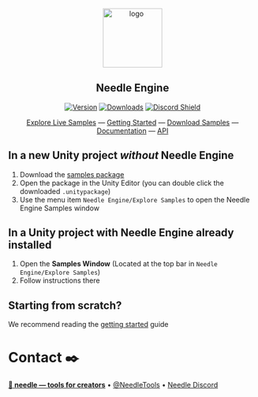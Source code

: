 
<br/>
<p align="center">
    <img width="120" src="https://engine.needle.tools/branding/needle-logo.png" alt="logo" />
</p>
<h2 align="center">
     Needle Engine
</h2>

<div align="center">
  
[![Version](https://img.shields.io/npm/v/@needle-tools/engine?style=flat&colorA=000000&colorB=000000)](https://www.npmjs.com/package/@needle-tools/engine)
[![Downloads](https://img.shields.io/npm/dt/@needle-tools/engine.svg?style=flat&colorA=000000&colorB=000000)](https://www.npmjs.com/package/@needle-tools/engine)
[![Discord Shield](https://img.shields.io/discord/717429793926283276?style=flat&colorA=000000&colorB=000000&label=discord&logo=discord&logoColor=ffffff)](https://discord.needle.tools)
  
</div>

<div align="center">
  
[Explore Live Samples](https://engine.needle.tools/samples) — [Getting Started](https://docs.needle.tools/getting-started) — [Download Samples](https://engine.needle.tools/downloads/unity/samples) — [Documentation](https://engine.needle.tools/docs) — [API](https://engine.needle.tools/api)

</div>

## In a new Unity project *without* Needle Engine
1) Download the [samples package](https://engine.needle.tools/downloads/unity/samples)
2) Open the package in the Unity Editor (you can double click the downloaded `.unitypackage`) 
3) Use the menu item `Needle Engine/Explore Samples` to open the Needle Engine Samples window

## In a Unity project with Needle Engine already installed
1) Open the **Samples Window** (Located at the top bar in `Needle Engine/Explore Samples`)
2) Follow instructions there

## Starting from scratch?
We recommend reading the [getting started](https://engine.needle.tools/docs/getting-started.html) guide

# Contact ✒️
<b>[🌵 needle — tools for creators](https://needle.tools)</b> • 
[@NeedleTools](https://twitter.com/NeedleTools) • 
[Needle Discord](https://discord.needle.tools)

